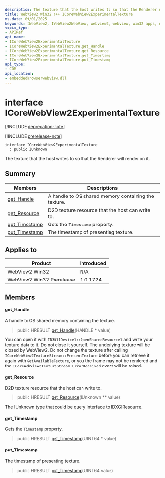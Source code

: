 ```yaml
---
description: The texture that the host writes to so that the Renderer will render on it.
title: WebView2 Win32 C++ ICoreWebView2ExperimentalTexture
ms.date: 09/01/2025
keywords: IWebView2, IWebView2WebView, webview2, webview, win32 apps, win32, edge, ICoreWebView2, ICoreWebView2Controller, browser control, edge html, ICoreWebView2ExperimentalTexture
topic_type: 
- APIRef
api_name:
- ICoreWebView2ExperimentalTexture
- ICoreWebView2ExperimentalTexture.get_Handle
- ICoreWebView2ExperimentalTexture.get_Resource
- ICoreWebView2ExperimentalTexture.get_Timestamp
- ICoreWebView2ExperimentalTexture.put_Timestamp
api_type:
- COM
api_location:
- embeddedbrowserwebview.dll
---
```


# interface ICoreWebView2ExperimentalTexture

[!INCLUDE [deprecation-note](../includes/deprecation-note.md)]

[!INCLUDE [prerelease-note](../includes/prerelease-note.md)]

```
interface ICoreWebView2ExperimentalTexture
  : public IUnknown
```

The texture that the host writes to so that the Renderer will render on it.

## Summary

 Members                        | Descriptions
--------------------------------|---------------------------------------------
[get_Handle](#get_handle) | A handle to OS shared memory containing the texture.
[get_Resource](#get_resource) | D2D texture resource that the host can write to.
[get_Timestamp](#get_timestamp) | Gets the `Timestamp` property.
[put_Timestamp](#put_timestamp) | The timestamp of presenting texture.

## Applies to

Product                         | Introduced
--------------------------------|---------------------------------------------
WebView2 Win32            |    N/A
WebView2 Win32 Prerelease |    1.0.1724

## Members

#### get_Handle

A handle to OS shared memory containing the texture.

> public HRESULT [get_Handle](#get_handle)(HANDLE * value)

You can open it with `ID3D11Device1::OpenSharedResource1` and write your texture data to it. Do not close it yourself. The underlying texture will be closed by WebView2. Do not change the texture after calling `ICoreWebView2TextureStream::PresentTexture` before you can retrieve it again with `GetAvailableTexture`, or you the frame may not be rendered and the `ICoreWebView2TextureStream ErrorReceived` event will be raised.

#### get_Resource

D2D texture resource that the host can write to.

> public HRESULT [get_Resource](#get_resource)(IUnknown ** value)

The IUnknown type that could be query interface to IDXGIResource.

#### get_Timestamp

Gets the `Timestamp` property.

> public HRESULT [get_Timestamp](#get_timestamp)(UINT64 * value)

#### put_Timestamp

The timestamp of presenting texture.

> public HRESULT [put_Timestamp](#put_timestamp)(UINT64 value)

